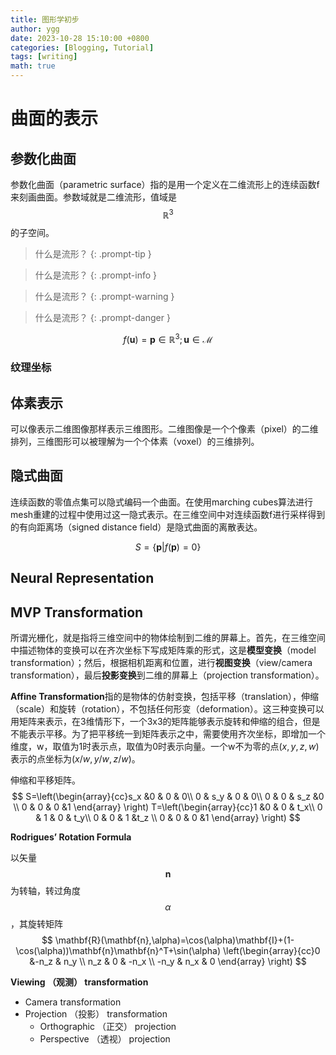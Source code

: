 ```yaml
---
title: 图形学初步
author: ygg
date: 2023-10-28 15:10:00 +0800
categories: [Blogging, Tutorial]
tags: [writing]
math: true
---
```


# 曲面的表示

## 参数化曲面
参数化曲面（parametric surface）指的是用一个定义在二维流形上的连续函数f来刻画曲面。参数域就是二维流形，值域是$$ \mathbb{R}^3 $$的子空间。

> 什么是流形？
{: .prompt-tip }

> 什么是流形？
{: .prompt-info }

> 什么是流形？
{: .prompt-warning }

> 什么是流形？
{: .prompt-danger }

$$
f(\mathbf{u})=\mathbf{p}\in \mathbb{R}^3;\mathbf{u}\in \mathcal{M}
$$

### 纹理坐标

## 体素表示
可以像表示二维图像那样表示三维图形。二维图像是一个个像素（pixel）的二维排列，三维图形可以被理解为一个个体素（voxel）的三维排列。

## 隐式曲面
连续函数的零值点集可以隐式编码一个曲面。在使用marching cubes算法进行mesh重建的过程中使用过这一隐式表示。在三维空间中对连续函数f进行采样得到的有向距离场（signed distance field）是隐式曲面的离散表达。

$$
S=\{\mathbf{p}|f(\mathbf{p})=0\}
$$

## Neural Representation


## MVP Transformation

所谓光栅化，就是指将三维空间中的物体绘制到二维的屏幕上。首先，在三维空间中描述物体的变换可以在齐次坐标下写成矩阵乘的形式，这是**模型变换**（model transformation）；然后，根据相机距离和位置，进行**视图变换**（view/camera transformation），最后**投影变换**到二维的屏幕上（projection transformation）。

**Affine Transformation**指的是物体的仿射变换，包括平移（translation），伸缩（scale）和旋转（rotation），不包括任何形变（deformation）。这三种变换可以用矩阵来表示，在3维情形下，一个3x3的矩阵能够表示旋转和伸缩的组合，但是不能表示平移。为了把平移统一到矩阵表示之中，需要使用齐次坐标，即增加一个维度，w，取值为1时表示点，取值为0时表示向量。一个w不为零的点$(x,y,z,w)$表示的点坐标为$(x/w,y/w,z/w)$。

伸缩和平移矩阵。
$$
S=\left(\begin{array}{cc}s_x &0 & 0 & 0\\ 0 & s_y & 0 & 0\\ 0 & 0 & s_z &0 \\ 0 & 0 & 0 &1 \end{array} \right)
T=\left(\begin{array}{cc}1 &0 & 0 & t_x\\ 0 & 1 & 0 & t_y\\ 0 & 0 & 1 &t_z \\ 0 & 0 & 0 &1 \end{array} \right)
$$

**Rodrigues’ Rotation Formula**

以矢量$$\mathbf{n}$$为转轴，转过角度$$\alpha$$，其旋转矩阵
$$
\mathbf{R}(\mathbf{n},\alpha)=\cos(\alpha)\mathbf{I}+(1-\cos(\alpha))\mathbf{n}\mathbf{n}^T+\sin(\alpha) \left(\begin{array}{cc}0 &-n_z & n_y \\ n_z & 0 & -n_x \\ -n_y & n_x & 0 \end{array} \right)
$$

**Viewing （观测） transformation**
- Camera transformation
- Projection （投影） transformation
    - Orthographic （正交） projection
    - Perspective （透视） projection

